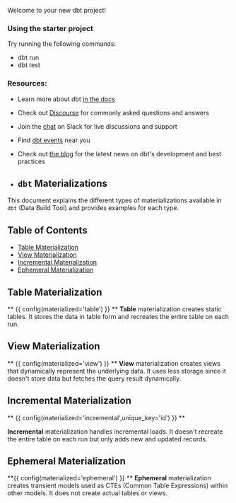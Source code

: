 Welcome to your new dbt project!

### Using the starter project

Try running the following commands:
- dbt run
- dbt test


### Resources:
- Learn more about dbt [in the docs](https://docs.getdbt.com/docs/introduction)
- Check out [Discourse](https://discourse.getdbt.com/) for commonly asked questions and answers
- Join the [chat](https://community.getdbt.com/) on Slack for live discussions and support
- Find [dbt events](https://events.getdbt.com) near you
- Check out [the blog](https://blog.getdbt.com/) for the latest news on dbt's development and best practices

- ## `dbt` Materializations

This document explains the different types of materializations available in `dbt` (Data Build Tool) and provides examples for each type.

## Table of Contents

- [Table Materialization](#table-materialization)
- [View Materialization](#view-materialization)
- [Incremental Materialization](#incremental-materialization)
- [Ephemeral Materialization](#ephemeral-materialization)

## Table Materialization
** {{ config(materialized='table') }} **
**Table** materialization creates static tables. It stores the data in table form and recreates the entire table on each run.

## View Materialization
** {{ config(materialized='view') }} **
**View** materialization creates views that dynamically represent the underlying data. It uses less storage since it doesn't store data but fetches the query result dynamically.

## Incremental Materialization
** {{ config(materialized='incremental',unique_key='id') }} **

**Incremental** materialization handles incremental loads. It doesn't recreate the entire table on each run but only adds new and updated records.

## Ephemeral Materialization
**{{ config(materialized='ephemeral') }} **
**Ephemeral** materialization creates transient models used as CTEs (Common Table Expressions) within other models. It does not create actual tables or views.
